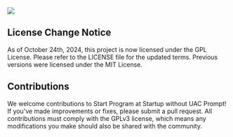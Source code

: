 <img src="https://img.shields.io/badge/license-GPL-green">

## License Change Notice
As of October 24th, 2024, this project is now licensed under the GPL License. 
Please refer to the LICENSE file for the updated terms. Previous versions were licensed under the MIT License.

## Contributions
We welcome contributions to Start Program at Startup without UAC Prompt! If you’ve made improvements or fixes, please submit a pull request. All contributions must comply with the GPLv3 license, which means any modifications you make should also be shared with the community.

